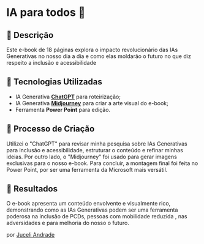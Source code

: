 # IA para todos 🌌

## 📒 Descrição
Este e-book de 18 páginas explora o impacto revolucionário das IAs Generativas no nosso dia a dia e como elas moldarão o futuro no que diz respeito a inclusão e acessibilidade

## 🤖 Tecnologias Utilizadas
- IA Generativa **[ChatGPT](https://chat.openai.com)** para roteirização;
- IA Generativa **[Midjourney](https://www.midjourney.com/)** para criar a arte visual do e-book;
- Ferramenta **Power Point** para edição.

## 🧐 Processo de Criação
Utilizei o "ChatGPT" para revisar minha pesquisa sobre IAs Generativas para inclusão e acessibilidade,  estruturar o conteúdo e refinar minhas ideias. Por outro lado, o "Midjourney" foi usado para gerar imagens exclusivas para o nosso e-book. Para concluir, a montagem final foi feita no Power Point, por ser uma ferramenta da Microsoft mais versátil.

## 🚀 Resultados
O e-book apresenta um conteúdo envolvente e visualmente rico, demonstrando como as IAs Generativas podem ser uma ferramenta poderosa na inclusão de PCDs, pessoas com mobilidade reduzida , nas adversidades e para melhoria do nosso o futuro.


por [Juceli Andrade](https://github.com/15261526)
